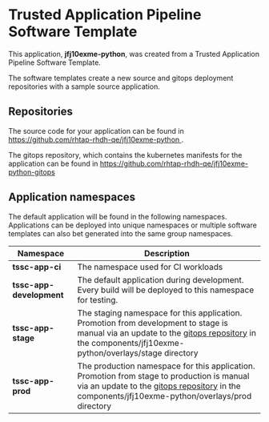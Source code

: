 # Trusted Application Pipeline Software Template

This application, **jfj10exme-python**, was created from a Trusted Application Pipeline Software Template.

The software templates create a new source and gitops deployment repositories with a sample source application. 

## Repositories

The source code for your application can be found in [https://github.com/rhtap-rhdh-qe/jfj10exme-python ](https://github.com/rhtap-rhdh-qe/jfj10exme-python ).
 
The gitops repository, which contains the kubernetes manifests for the application can be found in 
[https://github.com/rhtap-rhdh-qe/jfj10exme-python-gitops ](https://github.com/rhtap-rhdh-qe/jfj10exme-python-gitops ) 

## Application namespaces 

The default application will be found in the following namespaces. Applications can be deployed into unique namespaces or multiple software templates can also bet generated into the same group namespaces.  

|  Namespace   |  Description   |  
| -------- | -------- |
| **tssc-app-ci** | The namespace used for CI workloads |
| **tssc-app-development** | The default application during development. Every build will be deployed to this namespace for testing. |
| **tssc-app-stage** | The staging namespace for this application. Promotion from development to stage is manual via an update to the [gitops repository](https://github.com/rhtap-rhdh-qe/jfj10exme-python-gitops ) in the components/jfj10exme-python/overlays/stage directory |
| **tssc-app-prod** | The production namespace for this application. Promotion from stage to production is manual via an update to the [gitops repository](https://github.com/rhtap-rhdh-qe/jfj10exme-python-gitops ) in the components/jfj10exme-python/overlays/prod directory |